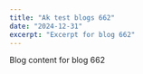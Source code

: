 ```yaml
---
title: "Ak test blogs 662"
date: "2024-12-31"
excerpt: "Excerpt for blog 662"
---
```


Blog content for blog 662